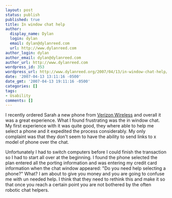```yaml
---
layout: post
status: publish
published: true
title: In window chat help
author:
  display_name: Dylan
  login: dylan
  email: dylan@dylanreed.com
  url: http://www.dylanreed.com
author_login: dylan
author_email: dylan@dylanreed.com
author_url: http://www.dylanreed.com
wordpress_id: 353
wordpress_url: http://www.dylanreed.org/2007/04/13/in-window-chat-help/
date: '2007-04-13 13:11:16 -0500'
date_gmt: '2007-04-13 19:11:16 -0500'
categories: []
tags:
- Usability
comments: []
---
```

<p>I recently ordered Sarah a new phone from <a href="http://www.verizonwireless.com/b2c/splash/splash.jsp?vendorid=PERFORMICS&jspName=/splash/splash.jsp&v=16&cm_ven=Performics&cm_cat=Affiliate&cm_pla=234x60_equip_2.gif&cm_ite=Bluemark%20Worldwide%2C%20LLC&cm_ite=perform2006">Verizon Wireless</a> and overall it was a great experience. What I found frustrating was the in window chat. My first experience with it was quite good, they where able to help me select a phone and it expedited the process considerably. My only complaint was that they don't seem to have the ability to send links to x model of phone over the chat.</p>
<p>Unfortunately I had to switch computers before I could finish the transaction so I had to start all over at the beginning. I found the phone selected the plan entered all the porting information and was entering my credit card information when the chat window appeared: "Do you need help selecting a phone?" What? I am about to give you money and you are going to confuse me with un needed help. I think that they need to rethink this and make it so that once you reach a certain point you are not bothered by the often robotic chat helpers.</p>
